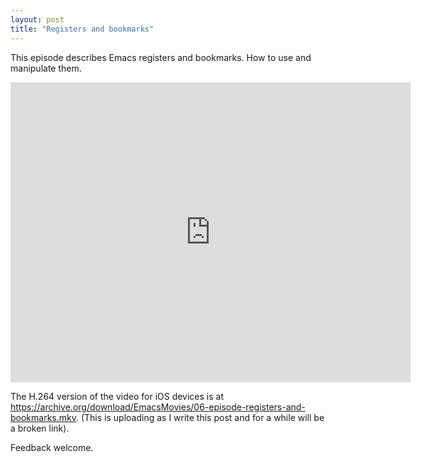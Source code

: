```yaml
---
layout: post
title: "Registers and bookmarks"
---
```


This episode describes Emacs registers and bookmarks. How to use and manipulate them.

<iframe src="https://archive.org/embed/EmacsMovies/06-episode-registers-and-bookmarks.webm" width="640" height="480" frameborder="0"></iframe>

The H.264 version of the video for iOS devices is at <https://archive.org/download/EmacsMovies/06-episode-registers-and-bookmarks.mkv>. (This is uploading as I write this post and for a while will be a broken link). 

Feedback welcome.








